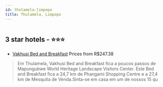 ```yaml
---
id: thulamela-limpopo
title: Thulamela, Limpopo
---
```


<center><img src="https://i.travelapi.com/hotels/38000000/37940000/37938700/37938641/c36beed8_z.jpg" alt="" /></center>


##  3 star hotels - ⭐️⭐️⭐️

-    [Vakhusi Bed and Breakfast](https://www.hurb.com/br/aud/https://www.hurb.com/br/hotels/thulamela/vakhusi-bed-and-breakfast-HT-J8KO?cmp=18055) Prices from R$247.38
   > Em Thulamela, Vakhusi Bed and Breakfast fica a poucos passos de Mapungubwe World Heritage Landscape Visitors Center.  Este Bed and Breakfast fica a 24,7 km de Phangami Shopping Centre e a 27,4 km de Mesquita de Venda.Sinta-se em casa em um de nossos 15 qu
